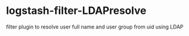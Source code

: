 # logstash-filter-LDAPresolve
filter plugin to resolve user full name and user group from uid using LDAP
